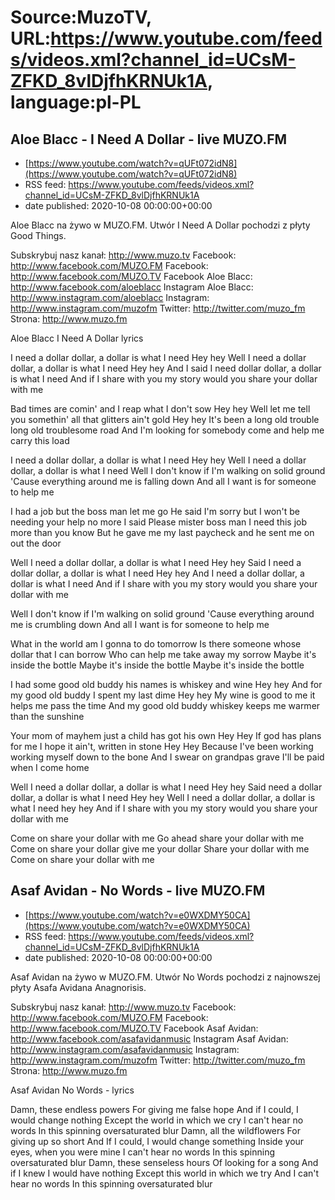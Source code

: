 # Source:MuzoTV, URL:https://www.youtube.com/feeds/videos.xml?channel_id=UCsM-ZFKD_8vlDjfhKRNUk1A, language:pl-PL

## Aloe Blacc - I Need A Dollar - live MUZO.FM
 - [https://www.youtube.com/watch?v=qUFt072idN8](https://www.youtube.com/watch?v=qUFt072idN8)
 - RSS feed: https://www.youtube.com/feeds/videos.xml?channel_id=UCsM-ZFKD_8vlDjfhKRNUk1A
 - date published: 2020-10-08 00:00:00+00:00

Aloe Blacc na żywo w MUZO.FM. Utwór I Need A Dollar pochodzi z płyty Good Things. 

Subskrybuj nasz kanał: http://www.muzo.tv
Facebook: http://www.facebook.com/MUZO.FM
Facebook: http://www.facebook.com/MUZO.TV
Facebook Aloe Blacc: http://www.facebook.com/aloeblacc
Instagram Aloe Blacc: http://www.instagram.com/aloeblacc
Instagram: http://www.instagram.com/muzofm
Twitter: http://twitter.com/muzo_fm
Strona: http://www.muzo.fm


Aloe Blacc I Need A Dollar lyrics

I need a dollar dollar, a dollar is what I need
Hey hey
Well I need a dollar dollar, a dollar is what I need
Hey hey
And I said I need dollar dollar, a dollar is what I need
And if I share with you my story would you share your dollar with me

Bad times are comin' and I reap what I don't sow
Hey hey
Well let me tell you somethin' all that glitters ain't gold
Hey hey
It's been a long old trouble long old troublesome road
And I'm looking for somebody come and help me carry this load

I need a dollar dollar, a dollar is what I need
Hey hey
Well I need a dollar dollar, a dollar is what I need
Well I don't know if I'm walking on solid ground
'Cause everything around me is falling down
And all I want is for someone to help me

I had a job but the boss man let me go
He said
I'm sorry but I won't be needing your help no more
I said
Please mister boss man I need this job more than you know
But he gave me my last paycheck and he sent me on out the door

Well I need a dollar dollar, a dollar is what I need
Hey hey
Said I need a dollar dollar, a dollar is what I need
Hey hey
And I need a dollar dollar, a dollar is what I need
And if I share with you my story would you share your dollar with me

Well I don't know if I'm walking on solid ground
'Cause everything around me is crumbling down
And all I want is for someone to help me

What in the world am I gonna to do tomorrow
Is there someone whose dollar that I can borrow
Who can help me take away my sorrow
Maybe it's inside the bottle
Maybe it's inside the bottle
Maybe it's inside the bottle

I had some good old buddy his names is whiskey and wine
Hey hey
And for my good old buddy I spent my last dime
Hey hey
My wine is good to me it helps me pass the time
And my good old buddy whiskey keeps me warmer than the sunshine

Your mom of mayhem just a child has got his own
Hey Hey
If god has plans for me I hope it ain't, written in stone
Hey Hey
Because I've been working working myself down to the bone
And I swear on grandpas grave I'll be paid when I come home

Well I need a dollar dollar, a dollar is what I need
Hey hey
Said need a dollar dollar, a dollar is what I need
Hey hey
Well I need a dollar dollar, a dollar is what I need hey hey
And if I share with you my story would you share your dollar with me

Come on share your dollar with me
Go ahead share your dollar with me
Come on share your dollar give me your dollar
Share your dollar with me
Come on share your dollar with me

## Asaf Avidan - No Words - live MUZO.FM
 - [https://www.youtube.com/watch?v=e0WXDMY50CA](https://www.youtube.com/watch?v=e0WXDMY50CA)
 - RSS feed: https://www.youtube.com/feeds/videos.xml?channel_id=UCsM-ZFKD_8vlDjfhKRNUk1A
 - date published: 2020-10-08 00:00:00+00:00

Asaf Avidan na żywo w MUZO.FM. Utwór No Words pochodzi z najnowszej płyty Asafa Avidana Anagnorisis. 

Subskrybuj nasz kanał: http://www.muzo.tv
Facebook: http://www.facebook.com/MUZO.FM
Facebook: http://www.facebook.com/MUZO.TV
Facebook Asaf Avidan: http://www.facebook.com/asafavidanmusic
Instagram Asaf Avidan: http://www.instagram.com/asafavidanmusic
Instagram: http://www.instagram.com/muzofm
Twitter: http://twitter.com/muzo_fm
Strona: http://www.muzo.fm


Asaf Avidan No Words - lyrics

Damn, these endless powers
For giving me false hope
And if I could, I would change nothing
Except the world in which we cry
I can't hear no words
In this spinning oversaturated blur
Damn, all the wildflowers
For giving up so short
And If I could, I would change something
Inside your eyes, when you were mine
I can't hear no words
In this spinning oversaturated blur
Damn, these senseless hours
Of looking for a song
And if I knew I would have nothing
Except this world in which we try
And I can't hear no words
In this spinning oversaturated blur

